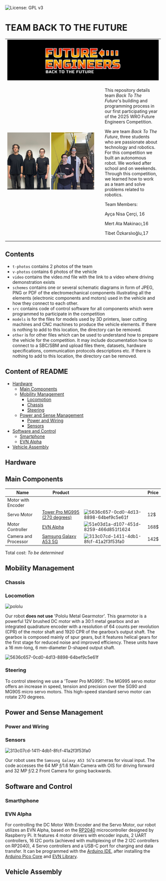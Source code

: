 ![License: GPL v3](https://img.shields.io/badge/License-GPLv3-blue.svg)

TEAM BACK TO THE FUTURE
===
<table>
  <tr>
    <td colspan="2">
      <img src="t-photos/logo/Banner.png" alt="Banner" width="100%">
    </td>
  </tr>
  <tr>
    <td width="60%">
      <img src="t-photos/TeamOfficial.jpg" alt="Official Photo" width="48%">
      <img src="t-photos/TeamFunny.jpg" alt="Funny Photo" width="48%">
    </td>
    <td valign="top" style="padding-left: 20px;">
      <p>
        This repository details team <em>Back To The Future</em>'s building and programming process in our first participating year of the 2025 WRO Future Engineers Competition. 
      </p>
      We are team <em> Back To The Future</em>, three students who are passionate about technology and robotics. For this competition we built an autonomous robot. We worked after school and on weekends. Through this competition, we learned how to work as a team and solve problems related to robotics.
       </p>
        Team Members:
          </p>
          Ayça Nisa Çerçi, 16
        </p>
          Mert Ata Makinacı,16
    </p>
          Tibet Özkarslıoğlu,17
      </p>
    </td>
  </tr>
</table>

## Contents

* `t-photos` contains 2 photos of the team
* `v-photos` contains 6 photos of the vehicle
* `video` contains the video.md file with the link to a video where driving demonstration exists
* `schemes` contains one or several schematic diagrams in form of JPEG, PNG or PDF of the electromechanical components illustrating all the elements (electronic components and motors) used in the vehicle and how they connect to each other.
* `src` contains code of control software for all components which were programmed to participate in the competition
* `models` is for the files for models used by 3D printers, laser cutting machines and CNC machines to produce the vehicle elements. If there is nothing to add to this location, the directory can be removed.
* `other` is for other files which can be used to understand how to prepare the vehicle for the competition. It may include documentation how to connect to a SBC/SBM and upload files there, datasets, hardware specifications, communication protocols descriptions etc. If there is nothing to add to this location, the directory can be removed.



## Content of README
- [Hardware](#hardware)
  - [Main Components](#main-components)
  - [Mobility Management](#mobility-management)
    - [Locomotion](#locomotion)
    - [Chassis](#chassis)
    - [Steering](#steering)
  - [Power and Sense Management](#power-and-sense-management)
      - [Power and Wiring](#power-and-wiring)
      - [Sensors](#sensors)
- [Software and Control](#software-and-control) <!-- split open & obstacle -->
  - [Smartphone](#smartphone)
  - [EVN Alpha](#evn-alpha) 
- [Vehicle Assembly](vehicle-assembly)

## Hardware      
## Main Components
|         Name         | Product |  | Price |
|----------------------|---------|--|---------------|
|Motor with Encoder| | | | 
|Servo Motor|[Tower Pro MG995 (270 degrees)](https://www.ebay.com/itm/192002483556)|![5636c657-0cd0-4d13-8898-64bef9c5e61f](https://github.com/user-attachments/assets/547408d4-09bc-4009-9e1d-5a8174e7c158) |12$|(https://github.com/user-attachments/assets/24153173-324e-47f3-af15-a5b4c12d5f1b)|
|Motor Controller|[EVN Alpha](https://coresg.tech/product/evn-alpha/)|![51e03d1a-d107-451d-8259-466d851f1624](https://github.com/user-attachments/assets/5b57c9b9-c09f-42b9-89eb-908f45598b74)|168$|
|Camera and Processor|[Samsung Galaxy A53 5G](https://www.amazon.com/SAMSUNG-Smartphone-Unlocked-Android-Battery/dp/B09XP9FX25?th=1)|![313c07cd-1411-4db1-8fcf-41a2f3f53fa0](https://github.com/user-attachments/assets/588559a9-8b7e-48d5-888c-0a5fe9707440)|142$|
<!-- add TOF -->
Total cost: *To be determined*

## Mobility Management

### Chassis


### Locomotion
 ![pololu](https://github.com/user-attachments/assets/98ad7a46-8e2f-4e3d-b88e-eaa1144e8000)

 Our robot **does not use** 'Pololu Metal Gearmotor'. This gearmotor is a powerful 12V brushed DC motor with a 30:1 metal gearbox and an integrated quadrature encoder with a resolution of 64 counts per revolution (CPR) of the motor shaft and 1920 CPR of the gearbox’s output shaft. The gearbox is composed mainly of spur gears, but it features helical gears for the first stage for reduced noise and improved efficiency. These units have a 16 mm-long, 6 mm-diameter D-shaped output shaft.
 <!-- update motor -->
 ![5636c657-0cd0-4d13-8898-64bef9c5e61f](https://github.com/user-attachments/assets/496ba26b-fb70-4716-afa9-adf85f60039e)


### Steering
 To control steering we use a 'Tower Pro MG995'. The MG995 servo motor offers an increase in speed, tension and precision over the SG90 and MG90S micro servo motors. This high-speed standard servo motor can rotate 270 degrees.


## Power and Sense Management
### Power and Wiring
### Sensors
![313c07cd-1411-4db1-8fcf-41a2f3f53fa0](https://github.com/user-attachments/assets/1457b2ef-e899-43d1-bb90-d939aba67b07)


Our robot uses the `Samsung Galaxy A53 5G`'s cameras for visual input. The code accesses the 64 MP ƒ/1.6 Main Camera with OIS for driving forward and 32 MP ƒ/2.2 Front Camera for going backwards.

<!-- add TOF -->

## Software and Control

### Smarthphone

### EVN Alpha
For controlling the DC Motor With Encoder and the Servo Motor, our robot utilizes an EVN Alpha, based on the [RP2040](https://www.raspberrypi.com/products/rp2040/) microcontroller designed by Raspberry Pi. It features 4 motor drivers with encoder inputs, 2 UART controllers, 16 I2C ports (achieved with multiplexing of the 2 I2C controllers on RP2040), 4 Servo controllers and a USB-C port for charging and data transfer. It can be programmed with the [Arduino IDE](https://www.arduino.cc/en/software/), after installing the [Arduino Pico Core](github.com/earlephilhower/arduino-pico/) and [EVN Library](https://github.com/EVNdevs/EVN-arduino).
## Vehicle Assembly  
